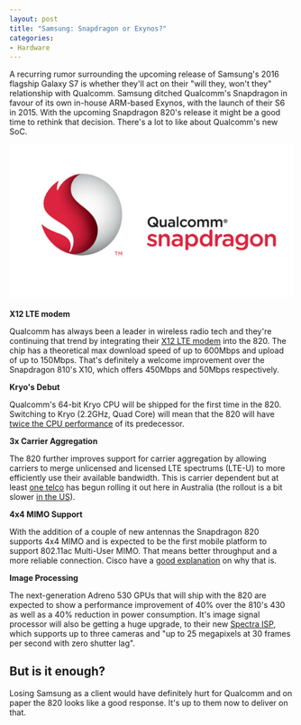 ```yaml
---
layout: post
title: "Samsung: Snapdragon or Exynos?"
categories:
- Hardware
---
```


A recurring rumor surrounding the upcoming release of Samsung's 2016 flagship Galaxy S7 is whether they'll act on their "will they, won't they" relationship with Qualcomm. Samsung ditched Qualcomm's Snapdragon in favour of its own in-house ARM-based Exynos, with the launch of their S6 in 2015. With the upcoming Snapdragon 820's release it might be a good time to rethink that decision. There's a lot to like about Qualcomm's new SoC.

![Snapdragon by Qualcomm](../assets/images/qualcomm_snapdragon.jpg "Snapdragon by Qualcomm")

**X12 LTE modem**

Qualcomm has always been a leader in wireless radio tech and they're continuing that trend by integrating their <a target="_blank" href="https://www.qualcomm.com/products/snapdragon/modems/x12">X12 LTE modem</a> into the 820. The chip has a theoretical max download speed of up to 600Mbps and upload of up to 150Mbps. That's definitely a welcome improvement over the Snapdragon 810's X10, which offers 450Mbps and 50Mbps respectively.

**Kryo's Debut**

Qualcomm's 64-bit Kryo CPU will be shipped for the first time in the 820. Switching to Kryo (2.2GHz, Quad Core) will mean that the 820 will have <a target="_blank" href="http://www.anandtech.com/show/9595/qualcomm-announces-kryo-cpu-details-22-ghz-14nm-finfet">twice the CPU performance</a> of its predecessor.

**3x Carrier Aggregation**

The 820 further improves support for carrier aggregation by allowing carriers to merge unlicensed and licensed LTE spectrums (LTE-U) to more efficiently use their available bandwidth. This is carrier dependent but at least <a target="_blank" href="https://media.optus.com.au/media-releases/2015/optus-switches-on-3x-carrier-aggregation-in-melbourne-cbd/">one telco</a> has begun rolling it out here in Australia (the rollout is a bit slower <a target="_blank" href="http://www.forbes.com/sites/patrickmoorhead/2015/07/27/carrier-aggregation-an-opportunity-for-operators-and-handset-oems-but-is-the-u-s-behind/">in the US</a>).

**4x4 MIMO Support**

With the addition of a couple of new antennas the Snapdragon 820 supports 4x4 MIMO and is expected to be the first mobile platform to support 802.11ac Multi-User MIMO. That means better throughput and a more reliable connection. Cisco have a <a target="_blank" href="https://meraki.cisco.com/blog/2011/02/mimo-why-multiple-antennas-matter/">good explanation</a> on why that is.

**Image Processing**

The next-generation Adreno 530 GPUs that will ship with the 820 are expected to show a performance improvement of 40% over the 810's 430 as well as a 40% reduction in power consumption. It's image signal processor will also be getting a huge upgrade, to their new <a target="_blank" href="https://www.qualcomm.com/news/releases/2015/08/12/qualcomm-introduces-next-generation-gpu-architecture-and-image-signal">Spectra ISP</a>, which supports up to three cameras and "up to 25 megapixels at 30 frames per second with zero shutter lag".

## But is it enough?

Losing Samsung as a client would have definitely hurt for Qualcomm and on paper the 820 looks like a good response. It's up to them now to deliver on that.

